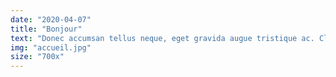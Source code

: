 ```yaml
---
date: "2020-04-07"
title: "Bonjour"
text: "Donec accumsan tellus neque, eget gravida augue tristique ac. Class aptent taciti sociosqu ad litora torquent per conubia nostra, per inceptos himenaeos. In pellentesque eget nibh at aliquam. Vivamus sem mi, dignissim ut ex vitae, laoreet rutrum metus. Etiam aliquet quam eget tellus ullamcorper imperdiet vel id libero. Curabitur bibendum scelerisque ante. Sed id ullamcorper mi. Proin pharetra lobortis neque. Sed et blandit mi. Donec vitae quam efficitur, fringilla felis sit amet, consequat risus. Maecenas eleifend dui sed mauris vestibulum molestie. Etiam eu vulputate quam, vel porta turpis."
img: "accueil.jpg"
size: "700x"
---
```

